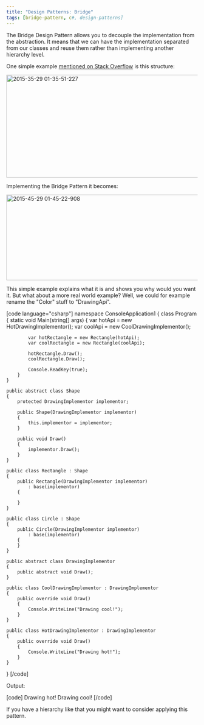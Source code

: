 ```yaml
---
title: "Design Patterns: Bridge"
tags: [bridge-pattern, c#, design-patterns]
---
```


The Bridge Design Pattern allows you to decouple the implementation from the abstraction. It means that we can have the implementation separated from our classes and reuse them rather than implementing another hierarchy level.

One simple example <a href="http://stackoverflow.com/a/319757/340760" target="_blank">mentioned on Stack Overflow</a> is this structure:

<a href="https://brunolm.files.wordpress.com/2015/05/2015-35-29-01-35-51-227.png"><img src="https://brunolm.files.wordpress.com/2015/05/2015-35-29-01-35-51-227.png" alt="2015-35-29 01-35-51-227" width="661" height="270" class="alignnone size-full wp-image-362" /></a>
<!--more-->

Implementing the Bridge Pattern it becomes:

<a href="https://brunolm.files.wordpress.com/2015/05/2015-45-29-01-45-22-908.png"><img src="https://brunolm.files.wordpress.com/2015/05/2015-45-29-01-45-22-908.png" alt="2015-45-29 01-45-22-908" width="700" height="225" class="alignnone size-full wp-image-364" /></a>

This simple example explains what it is and shows you why would you want it. But what about a more real world example? Well, we could for example rename the "Color" stuff to "DrawingApi".

[code language="csharp"]
namespace ConsoleApplication1
{
    class Program
    {
        static void Main(string[] args)
        {
            var hotApi = new HotDrawingImplementor();
            var coolApi = new CoolDrawingImplementor();

            var hotRectangle = new Rectangle(hotApi);
            var coolRectangle = new Rectangle(coolApi);

            hotRectangle.Draw();
            coolRectangle.Draw();

            Console.ReadKey(true);
        }
    }

    public abstract class Shape
    {
        protected DrawingImplementor implementor;

        public Shape(DrawingImplementor implementor)
        {
            this.implementor = implementor;
        }

        public void Draw()
        {
            implementor.Draw();
        }
    }

    public class Rectangle : Shape
    {
        public Rectangle(DrawingImplementor implementor)
            : base(implementor)
        {

        }
    }

    public class Circle : Shape
    {
        public Circle(DrawingImplementor implementor)
            : base(implementor)
        {
        }
    }

    public abstract class DrawingImplementor
    {
        public abstract void Draw();
    }

    public class CoolDrawingImplementor : DrawingImplementor
    {
        public override void Draw()
        {
            Console.WriteLine("Drawing cool!");
        }
    }

    public class HotDrawingImplementor : DrawingImplementor
    {
        public override void Draw()
        {
            Console.WriteLine("Drawing hot!");
        }
    }
}
[/code]

Output:

[code]
Drawing hot!
Drawing cool!
[/code]

If you have a hierarchy like that you might want to consider applying this pattern.
